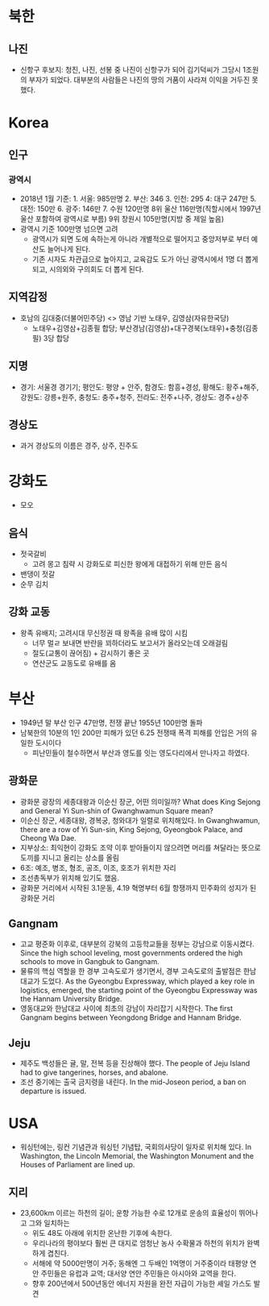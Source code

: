 # 북한
## 나진
* 신항구 후보지: 청진, 나진, 선봉 중  나진이 신항구가 되어 김기덕씨가 그당시 1조원의 부자가 되었다. 대부분의 사람들은 나진의 땅의 거품이 사라져 이익을 거두진 못했다.

# Korea
## 인구
### 광역시
* 2018년 1월 기준: 1. 서울: 985만명 2. 부산: 346 3. 인천: 295 4: 대구 247만 5. 대전: 150만 6. 광주: 146만 7. 수원 120만명 8위 울산 116만명(직할시에서 1997년 울산 포함하여 광역시로 부름) 9위 창원시 105만명(지방 중 제일 높음)
* 광역시 기준 100만명 넘으면 고려
	* 광역시가 되면 도에 속하는게 아니라 개별적으로 떨어지고 중앙저부로 부터 예산도 늘어나게 된다.
	* 기존 시자도 차관급으로 높아지고, 교육감도 도가 아닌 광역시에서 1명 더 뽑게 되고, 시의외와 구의회도 더 뽑게 된다.


## 지역감정
* 호남의 김대중(더불어민주당) <> 영남 기반 노태우, 김영삼(자유한국당)
	* 노태우+김영삼+김종필 합당; 부산경남(김영삼)+대구경북(노태우)+충청(김종필) 3당 합당 

## 지명
* 경기: 서울경 경기기; 평안도: 평양 + 안주, 함경도: 함흥+경성, 황해도: 황주+해주, 강원도: 강릉+원주, 충청도: 충주+청주, 전라도: 전주+나주, 경상도: 경주+상주

## 경상도
* 과거 경상도의 이름은 경주, 상주, 진주도

# 강화도
* 모오

## 음식
* 젓국갈비
	* 고려 몽고 침략 시 강화도로 피신한 왕에게 대접하기 위해 만든 음식
* 밴댕이 젓갈
* 순무 김치

## 강화 교동
* 왕족 유배지; 고려시대 무신정권 때 왕족을 유배 많이 시킴
	* 너무 멀ㄹ 보내면 반란을 꾀하더라도 보고서가 올라오는데 오래걸림
	* 절도(교통이 끊어짐) + 감시하기 좋은 곳
	* 연산군도 교동도로 유배를 옴

# 부산
* 1949년 말 부산 인구 47만명, 전쟁 끝난 1955년 100만명 돌파 
* 남북한의 10분의 1인 200만 피해가 있던 6.25 전쟁때 폭격 피해를 안입은 거의 유일한 도시이다
	* 피난민들이 철수하면서 부산과 영도를 잇는 영도다리에서 만나자고 하였다. 

## 광화문
* 광화문 광장의 세종대왕과 이순신 장군, 어떤 의미일까? What does King Sejong and General Yi Sun-shin of Gwanghwamun Square mean?
* 이순신 장군, 세종대왕, 경복궁, 청와대가 일렬로 위치해있다. In Gwanghwamun, there are a row of Yi Sun-sin, King Sejong, Gyeongbok Palace, and Cheong Wa Dae.
* 지부상소: 최익현이 강화도 조약 이후 받아들이지 않으려면 머리를 쳐달라는 뜻으로 도끼를 지니고 올리는 상소를 올림
* 6조: 예조, 병조, 형조, 공조, 이조, 호조가 위치한 자리
* 조선총독부가 위치해 있기도 했음.
* 광화문 거리에서 시작된 3.1운동, 4.19 혁명부터 6월 항쟁까지 민주화의 성지가 된 광화문 거리

## Gangnam
* 고교 평준화 이후로, 대부분의 강북의 고등학교들을 정부는 강남으로 이동시켰다. Since the high school leveling, most governments ordered the high schools to move in Gangbuk to Gangnam.
* 물류의 핵심 역할을 한 경부 고속도로가 생기면서, 경부 고속도로의 출발점은 한남대교가 도었다.
  As the Gyeongbu Expressway, which played a key role in logistics, emerged, the starting point of the Gyeongbu Expressway was the Hannam University Bridge.
* 영동대교와 한남대교 사이에 최초의 강남이 자리잡기 시작한다. The first Gangnam begins between Yeongdong Bridge and Hannam Bridge.

## Jeju
* 제주도 백성들은 귤, 말, 전복 등을 진상해야 했다. The people of Jeju Island had to give tangerines, horses, and abalone.
* 조선 중기에는 출국 금지령을 내린다. In the mid-Joseon period, a ban on departure is issued.

# USA
* 워싱턴에는, 링컨 기념관과 워싱턴 기념탑, 국회의사당이 일자로 위치해 있다. In Washington, the Lincoln Memorial, the Washington Monument and the Houses of Parliament are lined up.

## 지리
* 23,600km 이르는 하천의 길이; 운항 가능한 수로 12개로 운송의 효율성이 뛰어나고 그와 일치하는 
	* 위도 48도 아래에 위치한 온난한 기후에 속한다.
	* 우리나라의 평야보다 훨씬 큰 대지로 엄청난 농사 수확물과 하천의 위치가 완벽하게 겹친다.
	* 서해에 약 5000만명이 거주; 동해엔 그 두배인 1억명이 거주중이라 태평양 연안 주민들은 유럽과 교역; 대서양 연안 주민들은 아시아와 교역을 한다.
	* 향후 200년에서 500년동안 에너지 자원을 완전 자급이 가능한 셰일 가스도 발견